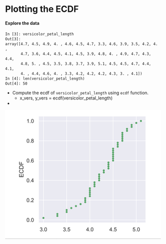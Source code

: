 # Plotting the ECDF

#### Explore the data

```text
In [3]: versicolor_petal_length
Out[3]: 
array([4.7, 4.5, 4.9, 4. , 4.6, 4.5, 4.7, 3.3, 4.6, 3.9, 3.5, 4.2, 4. ,
       4.7, 3.6, 4.4, 4.5, 4.1, 4.5, 3.9, 4.8, 4. , 4.9, 4.7, 4.3, 4.4,
       4.8, 5. , 4.5, 3.5, 3.8, 3.7, 3.9, 5.1, 4.5, 4.5, 4.7, 4.4, 4.1,
       4. , 4.4, 4.6, 4. , 3.3, 4.2, 4.2, 4.2, 4.3, 3. , 4.1])
In [4]: len(versicolor_petal_length)
Out[4]: 50
```

* Compute the ecdf of `versicolor_petal_length`  using `ecdf` function.
  * x\_vers, y\_vers = ecdf\(versicolor\_petal\_length\)
* 
![](../.gitbook/assets/screenshot-2020-08-08-at-11.41.28-am.png)

